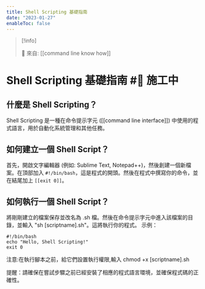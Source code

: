 ```yaml
---
title: Shell Scripting 基礎指南
date: "2023-01-27"
enableToc: false
---
```


> [!info]
>
> 🌱 來自: [[command line know how]]

# Shell Scripting 基礎指南 #🚧 施工中

## 什麼是 Shell Scripting？
Shell Scripting 是一種在命令提示字元 ([[command line interface]]) 中使用的程式語言，用於自動化系統管理和其他任務。

## 如何建立一個 Shell Script？
首先，開啟文字編輯器 (例如: Sublime Text, Notepad++)，然後創建一個新檔案。在頂部加入 `#!/bin/bash`，這是程式的開頭。然後在程式中撰寫你的命令，並在結尾加上 `[[exit 0]]`。

## 如何執行一個 Shell Script？

將剛剛建立的檔案保存並改名為 .sh 檔。然後在命令提示字元中進入該檔案的目錄，並輸入 "sh [scriptname].sh"。這將執行你的程式。
示例：

```
#!/bin/bash
echo "Hello, Shell Scripting!"
exit 0
```

注意:在執行腳本之前，給它們設置執行權限,輸入 chmod +x [scriptname].sh

提醒：請確保在嘗試步驟之前已經安裝了相應的程式語言環境，並確保程式碼的正確性。
